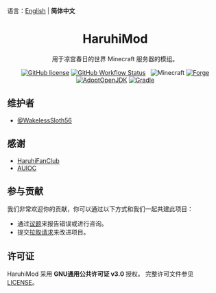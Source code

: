 语言：[English](/README.md) | **简体中文**

<h1 align="center">HaruhiMod</h1>

<div align="center">

用于凉宫春日的世界 Minecraft 服务器的模组。

[![GitHub license](https://img.shields.io/github/license/WakelessSloth56/haruhimod?style=flat-square)](/LICENSE)
[![GitHub Workflow Status](https://img.shields.io/github/workflow/status/WakelessSloth56/haruhimod/gradle-ci/1.16-forge?style=flat-square)](https://github.com/WakelessSloth56/haruhimod/actions)
&nbsp;
![Minecraft](https://img.shields.io/static/v1?label=Minecraft&message=1.16.5&color=00aa00&style=flat-square)
[![Forge](https://img.shields.io/static/v1?label=Forge&message=36.1.65&color=e04e14&logo=Conda-Forge&style=flat-square)]((http://files.minecraftforge.net/net/minecraftforge/forge/index_1.16.5.html))
[![AdoptOpenJDK](https://img.shields.io/static/v1?label=AdoptOpenJDK&message=15.0.2%2B7&color=brightgreen&logo=java&style=flat-square)](https://adoptopenjdk.net/?variant=openjdk15&jvmVariant=hotspot)
[![Gradle](https://img.shields.io/static/v1?label=Gradle&message=6.9&color=brightgreen&logo=gradle&style=flat-square)](https://docs.gradle.org/6.9/release-notes.html)

</div>

## 维护者

* [@WakelessSloth56](https://github.com/WakelessSloth56)

## 感谢

* [HaruhiFanClub](https://github.com/HaruhiFanClub)
* [AUIOC](https://www.auioc.com)

## 参与贡献

我们非常欢迎你的贡献，你可以通过以下方式和我们一起共建此项目：

* 通过[议题](https://github.com/WakelessSloth56/haruhimod/issues)来报告错误或进行咨询。
* 提交[拉取请求](https://github.com/WakelessSloth56/haruhimod/pulls)来改进项目。

## 许可证

HaruhiMod 采用 **GNU通用公共许可证 v3.0** 授权。
完整许可文件参见 [LICENSE](/LICENSE)。
